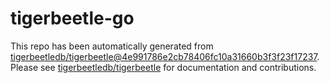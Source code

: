 # tigerbeetle-go
This repo has been automatically generated from [tigerbeetledb/tigerbeetle@4e991786e2cb78406fc10a31660b3f3f23f17237](https://github.com/tigerbeetledb/tigerbeetle/commit/4e991786e2cb78406fc10a31660b3f3f23f17237). Please see [tigerbeetledb/tigerbeetle](https://github.com/tigerbeetledb/tigerbeetle) for documentation and contributions.
